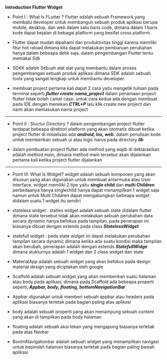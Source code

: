 **Introduction Flutter Widget**

* Point I : What Is FLutter ? 
Flutter adalah sebuah Framework yang membatu developer untuk membangun sebuah produk aplikasi berupa mobile, desktop, dan web dalam satu baris code, dimana dalam 1 baris kode dapat bejalan di bebagai platform yang besifat cross platform. 

* Flutter dapat mudah dipahami dan produktivitas tinggi karena memiliki fitur hot reload dimana kita dapat melakukan pembaruan perubahan hanya dalam bebeapa detik saja. dalam pengembangan Flutter tentu memakai Sdk

* SDKK adalah Sebuah alat alat yang membantu dalam proses pengembangan sebuah produk aplikasi dimana SDK adalah sebuah tools yang sangat lengkap untuk membantu developer.

* membuat project pertama kali dapat 2 cara yaitu mengetik tulisan pada terminal seperti ***flutter create nama_project*** dalam penamaan project flutter tidak boleh camel case. untuk cara kedua ada  dengan membuat pada IDE dengan menekan ***CTRL+P*** lalu klik create new project dan nanti akan memasukan nama project 

***********************************************
* Point II : Stuctur Directory ? 
dalam pengembangan project flutter terdapat bebeapa direktori platform yang akan otomatis dibuat ketika project flutter di inisialisasi ada ***android, Ios, web***. dalam penulisan kode untuk memberikan sebuah ui atau logic harus pada directory ***lib***

* dalam pembuatan project flutter ada method yang wajib di deklarasikan adalah method main, dimana method main tersebut akan dijalankan pertama kali ketika project flutter dijalankan

***********************************************
* Point III: What Is Widget? 
widget adalah sebuah komponen yang akan disusun yang akan digunakan untuk membuat antarmuka atau User Interface. widget memiliki 2 tipe yaitu **single child** dan **multi Children** perbedaanya hanya singlechild hanya dapat menampilkan 1 widget saja namun untuk Multi Children  dapat mengabungkan bebeapa widget didalam suatu 1 widget itu sendiri

* stateless widget : statles widget adalah sebuah state didalam flutter dimana state tersebut tidak akan melakukan sebuah perubahan data secara dynamic hanya befokus pada tampilan, pada penerapan ini biasanya dibuat dengan extends pada class ***StatelessWidget***

* statefull widget : pada state widget ini dapat melakukan perubahan tampilan secara dynamic dimana ketika ada suatu kondisi maka tampilan akan berubah, penerapan adalah dengan extends ***StatefullWidge*** dimana stukturnya adalah 1 widget dan 2 class widget dan state

* MaterialApp adalah sebuah widget yang akan befokus pada design material design yang diciptakan oleh google

* Scaffold adalah sebuah widget yang akan memberikan suatu halaman atau body pada aplikasi, dimana pada Scaffold ada bebeapa properti seperti, ***Appbar, body, floating, bottomNavigationBar***
* Appbar digunakan untuk memberi sebuah appbar atau headers pada aplikasi biasanya terletak pada bagian paling atas aplikasi

* body adalah sebuah properti yang akan menampung sebuah content yang akan di tampilkan pada body halaman

* floating adalah sebuah aksi tekan yang mengapung biasanya terletak pada atas Navbar

* BootmNavigationbar adalah sebuah widget yang menampilkan navigasi untuk bepindah halaman biasanya terletak pada bagian paling bawah aplikasi